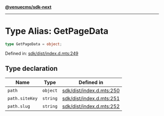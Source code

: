 [**@venuecms/sdk-next**](../Index.md)

***

# Type Alias: GetPageData

```ts
type GetPageData = object;
```

Defined in: [sdk/dist/index.d.mts:249](https://github.com/venuecms/sdk/blob/1c1bdce3c89568d47e3eb3ec42df293b4e3a3a09/packages/sdk/dist/index.d.mts#L249)

## Type declaration

| Name | Type | Defined in |
| ------ | ------ | ------ |
| <a id="path"></a> `path` | `object` | [sdk/dist/index.d.mts:250](https://github.com/venuecms/sdk/blob/1c1bdce3c89568d47e3eb3ec42df293b4e3a3a09/packages/sdk/dist/index.d.mts#L250) |
| `path.siteKey` | `string` | [sdk/dist/index.d.mts:251](https://github.com/venuecms/sdk/blob/1c1bdce3c89568d47e3eb3ec42df293b4e3a3a09/packages/sdk/dist/index.d.mts#L251) |
| `path.slug` | `string` | [sdk/dist/index.d.mts:252](https://github.com/venuecms/sdk/blob/1c1bdce3c89568d47e3eb3ec42df293b4e3a3a09/packages/sdk/dist/index.d.mts#L252) |
